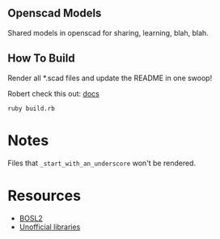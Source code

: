 ## Openscad Models

Shared models in openscad for sharing, learning, blah, blah.

## How To Build

Render all *.scad files and update the README in one swoop!

Robert check this out: [docs](https://gist.github.com/RickCarlino/ca1da717c5353c2a29228dd3ff13643f)

```
ruby build.rb
```

# Notes

Files that `_start_with_an_underscore` won't be rendered.

# Resources

 * [BOSL2](https://github.com/revarbat/BOSL2)
 * [Unofficial libraries](https://openscad.org/libraries.html)